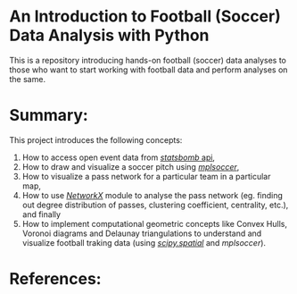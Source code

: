# An Introduction to Football (Soccer) Data Analysis with Python
This is a repository introducing hands-on football (soccer) data analyses to those who want to start working with football data and perform analyses on the same.

# Summary:
This project introduces the following concepts:
1. How to access open event data from [*statsbomb* api](https://github.com/statsbomb/open-data#:~:text=StatsBomb%20Open%20Data%20Welcome%20to%20the%20StatsBomb%20Open,encourage%20new%20research%20and%20analysis%20at%20all%20levels.),
2. How to draw and visualize a soccer pitch using [*mplsoccer*](https://mplsoccer.readthedocs.io/en/latest/index.html), 
3. How to visualize a pass network for a particular team in a particular map,
4. How to use [*NetworkX*](https://networkx.org/) module to analyse the pass network (eg. finding out degree distribution of passes, clustering coefficient, centrality, etc.), and finally
5. How to implement computational geometric concepts like Convex Hulls, Voronoi diagrams and Delaunay triangulations to understand and visualize football traking data (using [*scipy.spatial*](https://docs.scipy.org/doc/scipy/reference/spatial.html) and *mplsoccer*).

# References:

